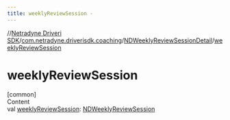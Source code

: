```yaml
---
title: weeklyReviewSession -
---
```

//[Netradyne Driveri SDK](../../index.md)/[com.netradyne.driverisdk.coaching](../index.md)/[NDWeeklyReviewSessionDetail](index.md)/[weeklyReviewSession](weekly-review-session.md)



# weeklyReviewSession  
[common]  
Content  
val [weeklyReviewSession](weekly-review-session.md): [NDWeeklyReviewSession](../-n-d-weekly-review-session/index.md)  



